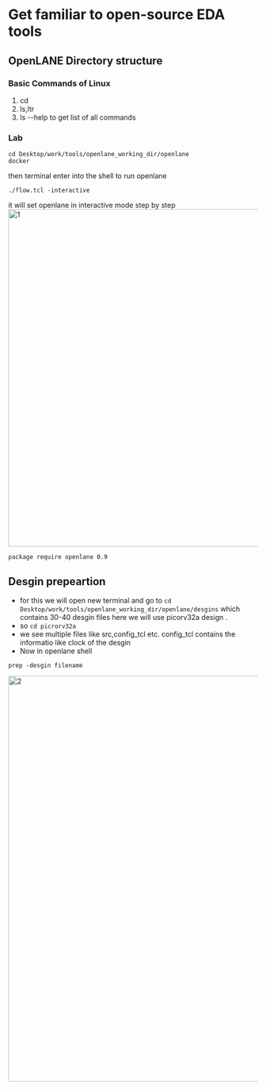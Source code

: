 # Get familiar to open-source EDA tools
##  OpenLANE Directory structure
### Basic Commands of Linux
1. cd
2. ls,ltr
3. ls --help   to get list of all  commands
### Lab
```
cd Desktop/work/tools/openlane_working_dir/openlane
docker 
```
then terminal enter into the shell to run openlane 
```
./flow.tcl -interactive
```

it will set openlane in interactive mode step by step
<img width="681" alt="1" src="https://github.com/navi2311/DIGITAL-VLSI-SOC-DESIGN-AND-PLANNING/assets/134842758/1e1e89fb-34ee-492e-a78d-25b7a9019236">
```
package require openlane 0.9
```
## Desgin prepeartion 
* for this we will open new terminal and go to `cd Desktop/work/tools/openlane_working_dir/openlane/desgins` which contains 30-40 desgin files here we will use picorv32a design .
* so `cd picrorv32a`
* we see multiple files like src,config_tcl etc. config_tcl contains the informatio like clock of the desgin
* Now in openlane shell
```
prep -desgin filename

```
<img width="819" alt="2" src="https://github.com/navi2311/DIGITAL-VLSI-SOC-DESIGN-AND-PLANNING/assets/134842758/732350a4-1901-4b1e-9c30-cb040cb55774">




